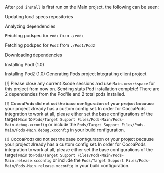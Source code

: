 After `pod install` is first run on the Main project, the following can be seen:


   Updating local specs repositories
   
   Analyzing dependencies
   
   Fetching podspec for `Pod1` from `./Pod1`
   
   Fetching podspec for `Pod2` from `./Pod1/Pod2`
   
   Downloading dependencies
   
   Installing Pod1 (1.0)
   
   Installing Pod2 (1.0)
   Generating Pods project
   Integrating client project

   [!] Please close any current Xcode sessions and use `Main.xcworkspace` for this project from now on.
   Sending stats
   Pod installation complete! There are 2 dependencies from the Podfile and 2 total pods installed.

   [!] CocoaPods did not set the base configuration of your project because your project already has a custom config set. In order for CocoaPods integration to work at all, please either set the base configurations of the target `Main` to `Pods/Target Support Files/Pods-Main/Pods-Main.debug.xcconfig` or include the `Pods/Target Support Files/Pods-Main/Pods-Main.debug.xcconfig` in your build configuration.

   [!] CocoaPods did not set the base configuration of your project because your project already has a custom config set. In order for CocoaPods integration to work at all, please either set the base configurations of the target `Main` to `Pods/Target Support Files/Pods-Main/Pods-Main.release.xcconfig` or include the `Pods/Target Support Files/Pods-Main/Pods-Main.release.xcconfig` in your build configuration.
